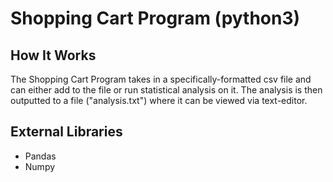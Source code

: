 # Shopping Cart Program (python3)

How It Works
------------

The Shopping Cart Program takes in a specifically-formatted csv file and can either 
add to the file or run statistical analysis on it. The analysis is then outputted 
to a file ("analysis.txt") where it can be viewed via text-editor.

External Libraries
------------------
* Pandas
* Numpy